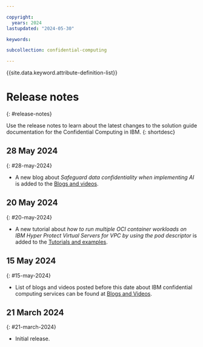 ```yaml
---

copyright:
  years: 2024
lastupdated: "2024-05-30"

keywords: 

subcollection: confidential-computing

---
```


{{site.data.keyword.attribute-definition-list}}

# Release notes
{: #release-notes}

Use the release notes to learn about the latest changes to the solution guide documentation for the Confidential Computing in IBM.
{: shortdesc}


## 28 May 2024
{: #28-may-2024}

* A new blog about _Safeguard data confidentiality when implementing AI_ is added to the [Blogs and videos](/docs/confidential-computing?topic=confidential-computing-blogs-videos).


## 20 May 2024
{: #20-may-2024}

* A new tutorial about _how to run multiple OCI container workloads on IBM Hyper Protect Virtual Servers for VPC by using the pod descriptor_ is added to the [Tutorials and examples](/docs/confidential-computing?topic=confidential-computing-tutorial-example).

## 15 May 2024
{: #15-may-2024}

* List of blogs and videos posted before this date about IBM confidential computing services can be found at [Blogs and Videos](/docs/confidential-computing?topic=confidential-computing-blogs-videos).

## 21 March 2024
{: #21-march-2024}

* Initial release.
